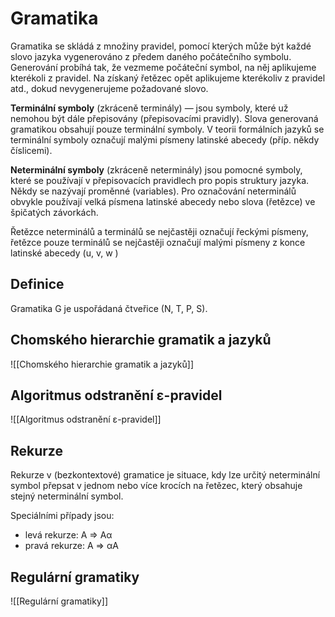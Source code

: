 # Gramatika
Gramatika se skládá z množiny pravidel, pomocí kterých může být každé slovo jazyka vygenerováno z předem daného počátečního symbolu. Generování probíhá tak, že vezmeme počáteční symbol, na něj aplikujeme kterékoli z pravidel. Na získaný řetězec opět aplikujeme kterékoliv z pravidel atd., dokud nevygenerujeme požadované slovo.

**Terminální symboly** (zkráceně terminály) — jsou symboly, které už nemohou být dále přepisovány (přepisovacími pravidly). Slova generovaná gramatikou obsahují pouze terminální symboly. V teorii formálních jazyků se terminální symboly označují malými písmeny latinské abecedy (příp. někdy číslicemi).

**Neterminální symboly** (zkráceně neterminály) jsou pomocné symboly, které se používají v přepisovacích pravidlech pro popis struktury jazyka. 
Někdy se nazývají proměnné (variables). Pro označování neterminálů obvykle používají velká písmena latinské abecedy nebo slova (řetězce) ve špičatých závorkách.

Řetězce neterminálů a terminálů se nejčastěji označují řeckými písmeny, řetězce pouze terminálů se nejčastěji označují malými písmeny z konce latinské abecedy (u, v, w )

## Definice
Gramatika G je uspořádaná čtveřice (N, T, P, S).

## Chomského hierarchie gramatik a jazyků

![[Chomského hierarchie gramatik a jazyků]]
## Algoritmus odstranění ε-pravidel
![[Algoritmus odstranění ε-pravidel]]

## Rekurze
Rekurze v (bezkontextové) gramatice je situace, kdy lze určitý neterminální symbol přepsat v jednom nebo více krocích na řetězec, který obsahuje stejný neterminální symbol. 

Speciálními případy jsou:
- levá rekurze: A ⇒ Aα
- pravá rekurze: A ⇒ αA

## Regulární gramatiky
![[Regulární gramatiky]]